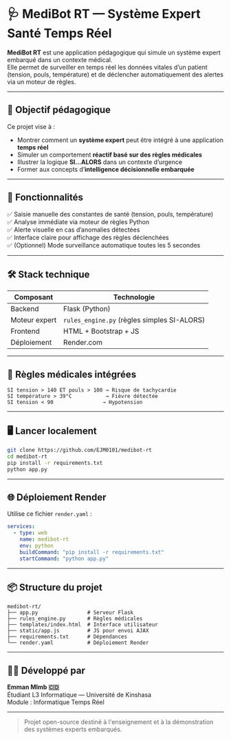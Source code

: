 # 🩺 MediBot RT — Système Expert Santé Temps Réel

**MediBot RT** est une application pédagogique qui simule un système expert embarqué dans un contexte médical.  
Elle permet de surveiller en temps réel les données vitales d’un patient (tension, pouls, température) et de déclencher automatiquement des alertes via un moteur de règles.

---

## 🎯 Objectif pédagogique

Ce projet vise à :

- Montrer comment un **système expert** peut être intégré à une application **temps réel**
- Simuler un comportement **réactif basé sur des règles médicales**
- Illustrer la logique **SI...ALORS** dans un contexte d’urgence
- Former aux concepts d’**intelligence décisionnelle embarquée**

---

## 🚀 Fonctionnalités

✅ Saisie manuelle des constantes de santé (tension, pouls, température)  
✅ Analyse immédiate via moteur de règles Python  
✅ Alerte visuelle en cas d’anomalies détectées  
✅ Interface claire pour affichage des règles déclenchées  
✅ (Optionnel) Mode surveillance automatique toutes les 5 secondes

---

## 🛠 Stack technique

| Composant     | Technologie         |
|---------------|---------------------|
| Backend       | Flask (Python)      |
| Moteur expert | `rules_engine.py` (règles simples SI-ALORS) |
| Frontend      | HTML + Bootstrap + JS |
| Déploiement   | Render.com          |

---

## 🧠 Règles médicales intégrées

```text
SI tension > 140 ET pouls > 100 → Risque de tachycardie
SI température > 39°C           → Fièvre détectée
SI tension < 90                → Hypotension
```

---

## 🖥️ Lancer localement

```bash
git clone https://github.com/EJM0101/medibot-rt
cd medibot-rt
pip install -r requirements.txt
python app.py
```

---

## 🌐 Déploiement Render

Utilise ce fichier `render.yaml` :

```yaml
services:
  - type: web
    name: medibot-rt
    env: python
    buildCommand: "pip install -r requirements.txt"
    startCommand: "python app.py"
```

---

## 📦 Structure du projet

```
medibot-rt/
├── app.py                # Serveur Flask
├── rules_engine.py       # Règles médicales
├── templates/index.html  # Interface utilisateur
├── static/app.js         # JS pour envoi AJAX
├── requirements.txt      # Dépendances
└── render.yaml           # Déploiement Render
```

---

## 👨‍⚕️ Développé par

**Emman Mlmb 🇨🇩**  
Étudiant L3 Informatique — Université de Kinshasa  
Module : Informatique Temps Réel

---

> Projet open-source destiné à l'enseignement et à la démonstration des systèmes experts embarqués.
